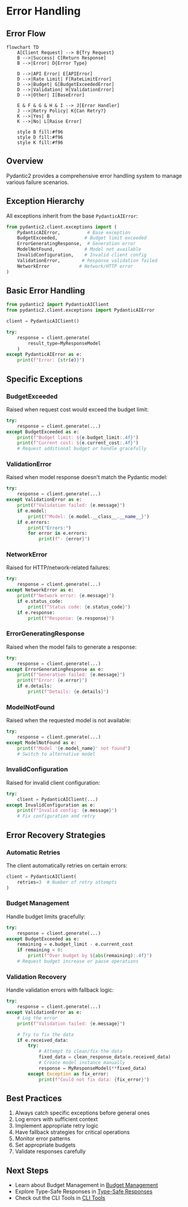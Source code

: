 # Error Handling

## Error Flow

```mermaid
flowchart TD
    A[Client Request] --> B{Try Request}
    B -->|Success| C[Return Response]
    B -->|Error| D{Error Type}

    D -->|API Error| E[APIError]
    D -->|Rate Limit| F[RateLimitError]
    D -->|Budget| G[BudgetExceededError]
    D -->|Validation| H[ValidationError]
    D -->|Other| I[BaseError]

    E & F & G & H & I --> J[Error Handler]
    J -->|Retry Policy| K{Can Retry?}
    K -->|Yes| B
    K -->|No| L[Raise Error]

    style B fill:#f96
    style D fill:#f96
    style K fill:#f96
```

## Overview

Pydantic2 provides a comprehensive error handling system to manage various failure scenarios.

## Exception Hierarchy

All exceptions inherit from the base `PydanticAIError`:

```python
from pydantic2.client.exceptions import (
    PydanticAIError,          # Base exception
    BudgetExceeded,          # Budget limit exceeded
    ErrorGeneratingResponse,  # Generation error
    ModelNotFound,           # Model not available
    InvalidConfiguration,    # Invalid client config
    ValidationError,        # Response validation failed
    NetworkError           # Network/HTTP error
)
```

## Basic Error Handling

```python
from pydantic2 import PydanticAIClient
from pydantic2.client.exceptions import PydanticAIError

client = PydanticAIClient()

try:
    response = client.generate(
        result_type=MyResponseModel
    )
except PydanticAIError as e:
    print(f"Error: {str(e)}")
```

## Specific Exceptions

### BudgetExceeded

Raised when request cost would exceed the budget limit:

```python
try:
    response = client.generate(...)
except BudgetExceeded as e:
    print(f"Budget limit: ${e.budget_limit:.4f}")
    print(f"Current cost: ${e.current_cost:.4f}")
    # Request additional budget or handle gracefully
```

### ValidationError

Raised when model response doesn't match the Pydantic model:

```python
try:
    response = client.generate(...)
except ValidationError as e:
    print(f"Validation failed: {e.message}")
    if e.model:
        print(f"Model: {e.model.__class__.__name__}")
    if e.errors:
        print("Errors:")
        for error in e.errors:
            print(f"- {error}")
```

### NetworkError

Raised for HTTP/network-related failures:

```python
try:
    response = client.generate(...)
except NetworkError as e:
    print(f"Network error: {e.message}")
    if e.status_code:
        print(f"Status code: {e.status_code}")
    if e.response:
        print(f"Response: {e.response}")
```

### ErrorGeneratingResponse

Raised when the model fails to generate a response:

```python
try:
    response = client.generate(...)
except ErrorGeneratingResponse as e:
    print(f"Generation failed: {e.message}")
    print(f"Error: {e.error}")
    if e.details:
        print(f"Details: {e.details}")
```

### ModelNotFound

Raised when the requested model is not available:

```python
try:
    response = client.generate(...)
except ModelNotFound as e:
    print(f"Model '{e.model_name}' not found")
    # Switch to alternative model
```

### InvalidConfiguration

Raised for invalid client configuration:

```python
try:
    client = PydanticAIClient(...)
except InvalidConfiguration as e:
    print(f"Invalid config: {e.message}")
    # Fix configuration and retry
```

## Error Recovery Strategies

### Automatic Retries

The client automatically retries on certain errors:

```python
client = PydanticAIClient(
    retries=3  # Number of retry attempts
)
```

### Budget Management

Handle budget limits gracefully:

```python
try:
    response = client.generate(...)
except BudgetExceeded as e:
    remaining = e.budget_limit - e.current_cost
    if remaining < 0:
        print(f"Over budget by ${abs(remaining):.4f}")
    # Request budget increase or pause operations
```

### Validation Recovery

Handle validation errors with fallback logic:

```python
try:
    response = client.generate(...)
except ValidationError as e:
    # Log the error
    print(f"Validation failed: {e.message}")

    # Try to fix the data
    if e.received_data:
        try:
            # Attempt to clean/fix the data
            fixed_data = clean_response_data(e.received_data)
            # Create model instance manually
            response = MyResponseModel(**fixed_data)
        except Exception as fix_error:
            print(f"Could not fix data: {fix_error}")
```

## Best Practices

1. Always catch specific exceptions before general ones
2. Log errors with sufficient context
3. Implement appropriate retry logic
4. Have fallback strategies for critical operations
5. Monitor error patterns
6. Set appropriate budgets
7. Validate responses carefully

## Next Steps

- Learn about Budget Management in [Budget Management](budget-management.md)
- Explore Type-Safe Responses in [Type-Safe Responses](type-safe-responses.md)
- Check out the CLI Tools in [CLI Tools](../cli.md)
